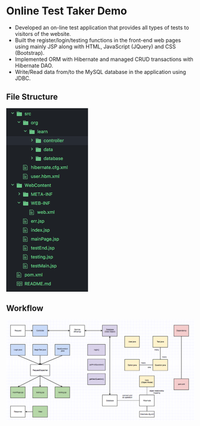 # Online Test Taker Demo

- Developed an on-line test application that provides all types of tests to visitors of the website.
- Built the register/login/testing functions in the front-end web pages using mainly JSP along with HTML, JavaScript (JQuery) and CSS (Bootstrap).
- Implemented ORM with Hibernate and managed CRUD transactions with Hibernate DAO.
- Write/Read data from/to the MySQL database in the application using JDBC.

## File Structure

![online-test-taker-file-structure](img/online-test-taker-file-structure.png)

## Workflow

![online-test-taker-workflow](img/online-test-taker-workflow.png)
